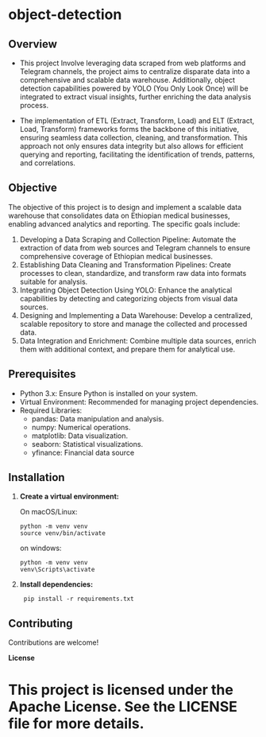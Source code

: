 # object-detection
## Overview
* This project Involve leveraging data scraped from web platforms and Telegram channels, the project aims to centralize disparate data into a comprehensive and scalable data warehouse. Additionally, object detection capabilities powered by YOLO (You Only Look Once) will be integrated to extract visual insights, further enriching the data analysis process.

* The implementation of ETL (Extract, Transform, Load) and ELT (Extract, Load, Transform) frameworks forms the backbone of this initiative, ensuring seamless data collection, cleaning, and transformation. This approach not only ensures data integrity but also allows for efficient querying and reporting, facilitating the identification of trends, patterns, and correlations.

## Objective 
The objective of this project is to design and implement a scalable data warehouse that consolidates data on Ethiopian medical businesses, enabling advanced analytics and reporting. The specific goals include:
1.	Developing a Data Scraping and Collection Pipeline: Automate the extraction of data from web sources and Telegram channels to ensure comprehensive coverage of Ethiopian medical businesses.
2.	Establishing Data Cleaning and Transformation Pipelines: Create processes to clean, standardize, and transform raw data into formats suitable for analysis.
3.	Integrating Object Detection Using YOLO: Enhance the analytical capabilities by detecting and categorizing objects from visual data sources.
4.	Designing and Implementing a Data Warehouse: Develop a centralized, scalable repository to store and manage the collected and processed data.
5.	Data Integration and Enrichment: Combine multiple data sources, enrich them with additional context, and prepare them for analytical use.

## Prerequisites
* Python 3.x: Ensure Python is installed on your system.
* Virtual Environment: Recommended for managing project dependencies.
* Required Libraries:
  - pandas: Data manipulation and analysis.
  - numpy: Numerical operations.
  - matplotlib: Data visualization.
  - seaborn: Statistical visualizations.
  - yfinance: Financial data source
  
## Installation

1. **Create a virtual environment:**

   On macOS/Linux:

   ```
   python -m venv venv 
   source venv/bin/activate
   ```
   on windows:

   ```
   python -m venv venv
   venv\Scripts\activate
   ```

2. **Install dependencies:**   

   ``` pip install -r requirements.txt```


## Contributing

Contributions are welcome!

**License**

This project is licensed under the Apache License. See the LICENSE file for more details.
=======
